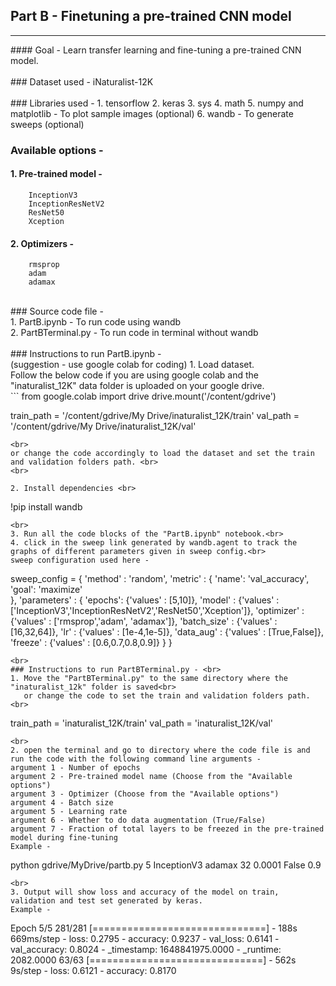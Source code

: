 ## Part B - Finetuning a pre-trained CNN model
<hr>
#### Goal - Learn transfer learning and fine-tuning a pre-trained CNN model. <br>
<br>
### Dataset used - iNaturalist-12K <br>
<br>
### Libraries used -
1. tensorflow
2. keras
3. sys
4. math
5. numpy and matplotlib - To plot sample images (optional)
6. wandb - To generate sweeps (optional)
<br>

### Available options -
#### 1. Pre-trained model - 
        InceptionV3
        InceptionResNetV2
        ResNet50
        Xception
        
#### 2. Optimizers - 
        rmsprop
        adam
        adamax
<br>
### Source code file - <br>
1. PartB.ipynb - To run code using wandb <br>
2. PartBTerminal.py - To run code in terminal without wandb <br>
<br>
### Instructions to run PartB.ipynb - <br>
(suggestion - use google colab for coding)
1. Load dataset. <br>
   Follow the below code if you are using google colab and the "inaturalist_12K" data folder is uploaded on your google drive.<br>
```
from google.colab import drive
drive.mount('/content/gdrive')

train_path = '/content/gdrive/My Drive/inaturalist_12K/train'
val_path = '/content/gdrive/My Drive/inaturalist_12K/val'
```
<br>
or change the code accordingly to load the dataset and set the train and validation folders path. <br>
<br>

2. Install dependencies <br>
```
!pip install wandb
```
<br>
3. Run all the code blocks of the "PartB.ipynb" notebook.<br>
4. click in the sweep link generated by wandb.agent to track the graphs of different parameters given in sweep config.<br>
sweep configuration used here -
```
sweep_config = {
    'method' : 'random', 
    'metric' : {
        'name': 'val_accuracy',
        'goal': 'maximize'   
        },
    'parameters' : {
        'epochs': {'values' : [5,10]},
        'model' : {'values' : ['InceptionV3','InceptionResNetV2','ResNet50','Xception']},
        'optimizer' : {'values' : ['rmsprop','adam', 'adamax']},
        'batch_size' : {'values' : [16,32,64]},
        'lr' : {'values' : [1e-4,1e-5]},
        'data_aug' : {'values' : [True,False]},
        'freeze' : {'values' : [0.6,0.7,0.8,0.9]}
    }
}
```
<br>
### Instructions to run PartBTerminal.py - <br>
1. Move the "PartBTerminal.py" to the same directory where the "inaturalist_12k" folder is saved<br>
   or change the code to set the train and validation folders path.<br>
```
train_path = 'inaturalist_12K/train'
val_path = 'inaturalist_12K/val'
```
<br>
2. open the terminal and go to directory where the code file is and run the code with the following command line arguments - 
argument 1 - Number of epochs
argument 2 - Pre-trained model name (Choose from the "Available options")
argument 3 - Optimizer (Choose from the "Available options")
argument 4 - Batch size
argument 5 - Learning rate
argument 6 - Whether to do data augmentation (True/False)
argument 7 - Fraction of total layers to be freezed in the pre-trained model during fine-tuning 
Example - 
```
python gdrive/MyDrive/partb.py 5 InceptionV3 adamax 32 0.0001 False 0.9
```
<br>
3. Output will show loss and accuracy of the model on train, validation and test set generated by keras.
Example - 
```
Epoch 5/5
281/281 [==============================] - 188s 669ms/step - loss: 0.2795 - accuracy: 0.9237 - val_loss: 0.6141 - val_accuracy: 0.8024 - _timestamp: 1648841975.0000 - _runtime: 2082.0000
63/63 [==============================] - 562s 9s/step - loss: 0.6121 - accuracy: 0.8170
```

